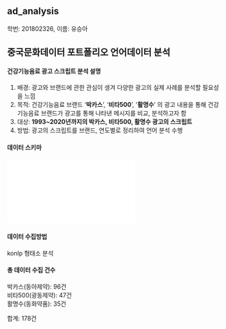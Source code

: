 ## ad_analysis
학번: 201802326, 이름: 유승아

## 중국문화데이터 포트폴리오 언어데이터 분석

#### 건강기능음료 광고 스크립트 분석 설명
1. 배경: 광고와 브랜드에 관한 관심이 생겨 다양한 광고의 실제 사례를 분석할 필요성을 느낌
2. 목적: 건강기능음료 브랜드 ‘**박카스**’, ‘**비타500**’, '**활명수**’ 의 광고 내용을 통해 건강기능음료 브랜드가 광고를 통해 나타낸 메시지를 비교, 분석하고자 함
3. 대상: **1993~2020년까지의 박카스, 비타500, 활명수 광고의 스크립트**
4. 방법: 광고의 스크립트를 브랜드, 연도별로 정리하여 언어 분석 수행

#### 데이터 스키마
![alt 박카스 데이터스키마](/img/png파일이름.img "박카스 데이터스키마")

#### 데이터 수집방법
konlp 형태소 분석

#### 총 데이터 수집 건수
박카스(동아제약): 96건    
    비타500(광동제약): 47건    
    활명수(동화약품): 35건

합계: 178건
